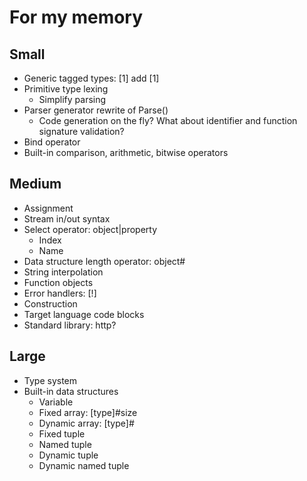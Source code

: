 # For my memory

## Small

* Generic tagged types: [1] add [1]
* Primitive type lexing
  * Simplify parsing
* Parser generator rewrite of Parse()
  * Code generation on the fly? What about identifier and function signature validation?
* Bind operator
* Built-in comparison, arithmetic, bitwise operators

## Medium

* Assignment
* Stream in/out syntax
* Select operator: object|property
  * Index
  * Name
* Data structure length operator: object#
* String interpolation
* Function objects
* Error handlers: [!]
* Construction
* Target language code blocks
* Standard library: http?

## Large

* Type system
* Built-in data structures
  * Variable
  * Fixed array: [type]#size
  * Dynamic array: [type]#
  * Fixed tuple
  * Named tuple
  * Dynamic tuple
  * Dynamic named tuple
